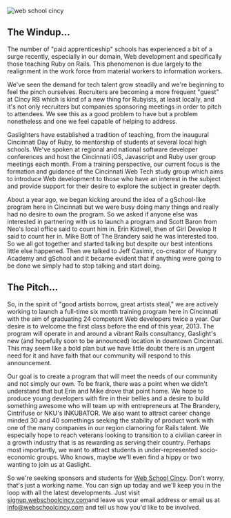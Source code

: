 ![web school cincy](http://gaslight.github.io/posts/assets/images/2013-06-17-web-school-cincy-01.png)

##  The Windup...

The number of "paid apprenticeship" schools has experienced a bit of a surge
recently, especially in our domain, Web development and specifically those
teaching Ruby on Rails. This phenomenon is due largely to the realignment in
the work force from material workers to information workers.

We've seen the demand for tech talent grow steadily and we're beginning to
feel the pinch ourselves. Recruiters are becoming a more frequent "guest" at
Cincy RB which is kind of a new thing for Rubyists, at least locally, and it's
not only recruiters but companies sponsoring meetings in order to pitch to
attendees. We see this as a good problem to have but a problem nonetheless and
one we feel capable of helping to address.

Gaslighters have established a tradition of teaching, from the inaugural
Cincinnati Day of Ruby, to mentorship of students at several local high
schools. We've spoken at regional and national software developer conferences
and host the Cincinnati iOS, Javascript and Ruby user group meetings each
month. From a training perspective, our current focus is the formation and
guidance of the Cincinnati Web Tech study group which aims to introduce Web
development to those who have an interest in the subject and provide support
for their desire to explore the subject in greater depth.

About a year ago, we began kicking around the idea of a gSchool-like program
here in Cincinnati but we were busy doing many things and really had no desire
to own the program. So we asked if anyone else was interested in partnering
with us to launch a program and Scott Baron from Neo's local office said to
count him in. Erin Kidwell, then of Girl Develop It said to count her in. Mike
Bott of The Brandery said he was interested too. So we all got together and
started talking but despite our best intentions little else happened. Then we
talked to Jeff Casimir, co-creator of Hungry Academy and gSchool and it became
evident that if anything were going to be done we simply had to stop talking
and start doing.

## The Pitch...

So, in the spirit of "good artists borrow, great artists steal," we are
actively working to launch a full-time six month training program here in
Cincinnati with the aim of graduating 24 competent Web developers twice a
year. Our desire is to welcome the first class before the end of this year,
2013. The program will operate in and around a vibrant Rails consultancy,
Gaslight's new (and hopefully soon to be announced) location in downtown
Cincinnati. This may seem like a bold plan but we have little doubt there is an
urgent need for it and have faith that our community will respond to this
announcement.

Our goal is to create a program that will meet the needs of our community and
not simply our own. To be frank, there was a point when we didn't understand
that but Erin and Mike drove that point home. We hope to produce young
developers with fire in their bellies and a desire to build something awesome
who will team up with entrepreneurs at The Brandery, Cintrifuse or NKU's
INKUBATOR. We also want to attract career change minded 30 and 40 somethings
seeking the stability of product work with one of the many companies in our
region clamoring for Rails talent. We especially hope to reach veterans
looking to transition to a civilian career in a growth industry that is as
rewarding as serving their country. Perhaps most importantly, we want to
attract students in under-represented socio-economic groups. Who knows, maybe
we'll even find a hippy or two wanting to join us at Gaslight.

So we're seeking sponsors and students for [Web School Cincy](http://signup.webschoolcincy.com/).
Don't worry, that's just a working name. You can sign up today and we'll keep
you in the loop with all the latest developments. Just visit
[signup.webschoolcincy.com](http://signup.webschoolcincy.com/)and leave us
your email address or email us at [info@webschoolcincy.com](mailto:info@webschoolcincy.com)
and tell us how you'd like to be involved.

